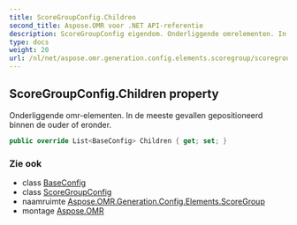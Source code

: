 ```yaml
---
title: ScoreGroupConfig.Children
second_title: Aspose.OMR voor .NET API-referentie
description: ScoreGroupConfig eigendom. Onderliggende omrelementen. In de meeste gevallen gepositioneerd binnen de ouder of eronder.
type: docs
weight: 20
url: /nl/net/aspose.omr.generation.config.elements.scoregroup/scoregroupconfig/children/
---
```

## ScoreGroupConfig.Children property

Onderliggende omr-elementen. In de meeste gevallen gepositioneerd binnen de ouder of eronder.

```csharp
public override List<BaseConfig> Children { get; set; }
```

### Zie ook

* class [BaseConfig](../../../aspose.omr.generation.config/baseconfig/)
* class [ScoreGroupConfig](../)
* naamruimte [Aspose.OMR.Generation.Config.Elements.ScoreGroup](../../scoregroupconfig/)
* montage [Aspose.OMR](../../../)


